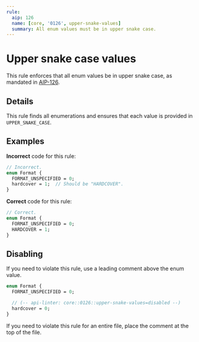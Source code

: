 ```yaml
---
rule:
  aip: 126
  name: [core, '0126', upper-snake-values]
  summary: All enum values must be in upper snake case.
---
```


# Upper snake case values

This rule enforces that all enum values be in upper snake case, as mandated in
[AIP-126](http://aip.dev/126).

## Details

This rule finds all enumerations and ensures that each value is provided in
`UPPER_SNAKE_CASE`.

## Examples

**Incorrect** code for this rule:

```proto
// Incorrect.
enum Format {
  FORMAT_UNSPECIFIED = 0;
  hardcover = 1;  // Should be "HARDCOVER".
}
```

**Correct** code for this rule:

```proto
// Correct.
enum Format {
  FORMAT_UNSPECIFIED = 0;
  HARDCOVER = 1;
}
```

## Disabling

If you need to violate this rule, use a leading comment above the enum value.

```proto
enum Format {
  FORMAT_UNSPECIFIED = 0;

  // (-- api-linter: core::0126::upper-snake-values=disabled --)
  hardcover = 0;
}
```

If you need to violate this rule for an entire file, place the comment at the
top of the file.
